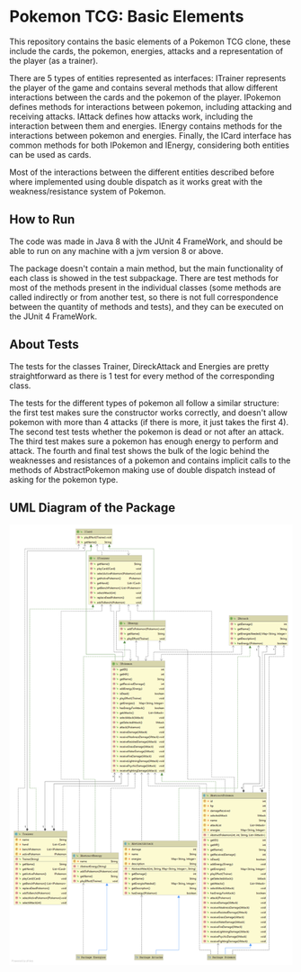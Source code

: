 # Pokemon TCG: Basic Elements

This repository contains the basic elements of a Pokemon TCG clone, these include
the cards, the pokemon, energies, attacks and a representation of the player (as a trainer).

There are 5 types of entities represented as interfaces: ITrainer represents the player
of the game and contains several methods that allow different interactions between
the cards and the pokemon of the player. IPokemon defines methods for interactions between pokemon,
including attacking and receiving attacks. IAttack defines how attacks work, including the interaction between them and energies.
IEnergy contains methods for the interactions between pokemon and energies. Finally, 
the ICard interface has common methods for both IPokemon and IEnergy, considering both entities can be used as cards.

Most of the interactions between the different entities described before where implemented using double dispatch as it works great
with the weakness/resistance system of Pokemon.

## How to Run
The code was made in Java 8 with the JUnit 4 FrameWork, and should be able to run on any machine with a jvm version 8 or above.

The package doesn't contain a main method, but the main functionality of each class is showed in the test subpackage.
There are test methods for most of the methods present in the individual classes (some methods are called indirectly or from
another test, so there is not full correspondence between the quantity of methods and tests), and they can be executed on the 
JUnit 4 FrameWork.

## About Tests
The tests for the classes Trainer, DireckAttack and Energies are pretty straightforward as there is
1 test for every method of the corresponding class.

The tests for the different types of pokemon all follow a similar structure: the first test makes sure
the constructor works correctly, and doesn't allow pokemon with more than 4 attacks (if there is more, it just takes the first 4).
The second test tests whether the pokemon is dead or not after an attack.
The third test makes sure a pokemon has enough energy to perform and attack. The fourth and final test shows the bulk of the logic behind the weaknesses
and resistances of a pokemon and contains implicit calls to the methods of AbstractPokemon
making use of double dispatch instead of asking for the pokemon type.

## UML Diagram of the Package
![](uml.png)